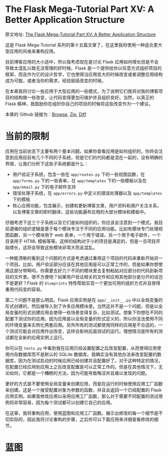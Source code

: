 The Flask Mega-Tutorial Part XV: A Better Application Structure
===

原文地址: [The Flask Mega-Tutorial Part XV: A Better Application Structure](https://blog.miguelgrinberg.com/post/the-flask-mega-tutorial-part-xv-a-better-application-structure)

这是 Flask Mega-Tutorial 系列的第十五篇文章了，在这里我将使用一种适合更大型应用的风格来重构应用。

目前博客应用的大小适中，所以我考虑现在是讨论 Flask 应用如何增长但是不会导致太混乱以致无法管理的好时候。Flask 是一个提供给你以任意方式组织项目的框架，而且作为它的设计哲学，它也使得当应用变大的时候改变或者调整应用结构成为可能，或者当你的需求，经验层级改变的时候。

在本章我将讨论一些应用于大型应用的一些模式，为了说明它们我将对我的博客项目的结构做一些改变，让代码变得更加可维护并且组织良好。当然，以真正的 Flask 精神，我鼓励你在组织你自己的项目的时候将这些改变作为一个建议。

本章的 Github 链接为：[Browse](https://github.com/miguelgrinberg/microblog/tree/v0.15), [Zip](https://github.com/miguelgrinberg/microblog/archive/v0.15.zip), [Diff](https://github.com/miguelgrinberg/microblog/compare/v0.14...v0.15)

当前的限制
===

应用在当前状态下主要有两个基本问题。如果你查看应用是如何组织的，你将会注意到应用目前有几个不同的子系统，但是它们的代码都是混在一起的，没有明确的界限，让我们分析下这些子系统都是什么：

- 用户验证子系统，包含一些在 `app/routes.py` 下的一些视图函数，在 `app/forms.py` 下的一些表单，在 `app/templates` 下的一些模板以及在 `app/email.py` 下的电子邮件支持
- 错误处理子系统，在 `app/errors.py` 中定义的错误处理器以及 `app/templates` 下的模板
- 核心应用功能，包含展示，创建和更新博客文章，用户资料和用户关注关系，以及博客文章的即时翻译，这些功能遍布应用的大部分模块和模板中。

仔细考虑下这三个子系统以及它们是如何组织的，你应该会注意到一个模式。我目前遵循的组织逻辑是基于每个模块专注于不同的应用功能。比如有模块专门处理视图函数，另一个模块用于 web 表单，一个用于错误，另一个用于电子邮件，一个目录用于 HTML 模板等等。这样的结构对于小的项目是满足的，但是一旦项目开始增长，这将会导致这些模块非常大而且混乱。

一种能清晰的看到这个问题的方式是考虑通过重用这个项目的代码来重新开始另一个项目。比如，用户验证部分应该在其他应用是可以正常工作的，但是如果你想使用这部分带啊吗，你需要去好几个不同的模块里去复制粘贴对应部分的代码到新项目的文件里。很不方便吧？如果用户验证相关的文件和应用其他部分是分开的话岂不是更好？Flask 的 `blueprints` 特性帮助实现一个更加可用的组织方式并且使得重用代码变的容易。

第二个问题不是那么明显。Flask 应用实例是在 `app/__init__.py` 中以全局变量的形式创建的，然后被导入到了许多应用模块里。当然这并不是一个问题，但是以全局变量的形式创建应用会使得一些场景变得复杂，比如测试。想象下你想在不同的配置下测试你的应用。因为应用是以全局变量的形式定义的，所以你没法使用不同的环境变量来实例化两套应用。另外所有的测试都使用同样的应用是不合适的，一个测试可能会对应用作出改变，这样会影响后面测试的运行。理想情况是所有的测试都在全新的应用实例上运行。

你可以在 `tests.py` 中看到我在应用已经设置配置之后改变配置，从而使得应用使用内存数据库而不是默认的 SQLite 数据库。我确实没有其他办法来改变配置的数据库，因为在测试启动的时候应用已经创建并且配置好了。对于这种特定的情况，在配置已经应用到应用上之后改变配置是可以正常工作的。但是在其他情况下，无论如何，它都是一个糟糕的方法，因为可能导致晦涩并且难以发现的问题。

更好的方式是不要使用全局变量来创建应用，而是在运行的时候使用应用工厂函数来创建。这是一个接受配置对象为参数的函数，并且会返回一个已经配置的 Flask 应用实例。如果我修改应用以采用应用工厂函数，那么对于需要不同配置的测试用例将非常容易，因为每个测试都可以创建它自己的应用。

在这章，我将重构应用，使用蓝图和应用工厂函数。展示出修改的每一个细节是不切实际的，因此我将讨论重构的步骤，之后你可以下载应用来详细查看修改的细节。

蓝图
===
